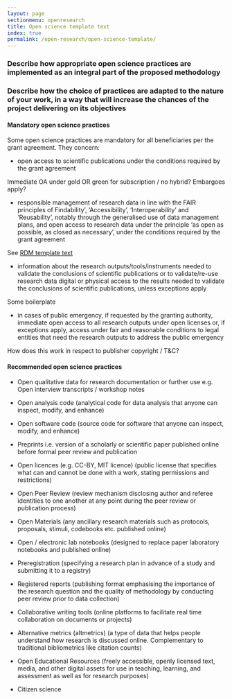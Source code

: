 ```yaml
---
layout: page
sectionmenu: openresearch
title: Open science template text
index: true
permalink: /open-research/open-science-template/
---
```


### Describe how appropriate open science practices are implemented as an integral part of the proposed methodology 
### Describe how the choice of practices are adapted to the nature of your work, in a way that will increase the chances of the project delivering on its objectives

#### Mandatory open science practices 

Some open science practices are mandatory for all beneficiaries per the grant agreement. They concern:

* open access to scientific publications under the conditions required by the grant agreement

Immediate OA under gold OR green for subscription / no hybrid? Embargoes apply?

* responsible management of research data in line with the FAIR principles of Findability’, ‘Accessibility’, ‘Interoperability’ and ‘Reusability’, notably through the generalised use of data management plans, and open access to research data under the principle ‘as open as possible, as closed as necessary’, under the conditions required by the grant agreement

See [RDM template text](https://handbook.researchdata.leeds.ac.uk/open-research/rdm-template/)

* information about the research outputs/tools/instruments needed to validate the conclusions of scientific publications or to validate/re-use research data digital or physical access to the results needed to validate the conclusions of scientific publications, unless exceptions apply

Some boilerplate

* in cases of public emergency, if requested by the granting authority, immediate open access to all research outputs under open licenses or, if exceptions apply, access under fair and reasonable conditions to legal entities that need the research outputs to address the public emergency

How does this work in respect to publisher copyright / T&C?

#### Recommended open science practices

* Open qualitative data for research documentation or further use e.g. Open interview transcripts / workshop notes


* Open analysis code (analytical code for data analysis that anyone can inspect, modify, and enhance)


* Open software code (source code for software that anyone can inspect, modify, and enhance)


* Preprints i.e. version of a scholarly or scientific paper published online before formal peer review and publication


* Open licences (e.g. CC-BY, MIT licence) (public license that specifies what can and cannot be done with a work, stating permissions and restrictions)


* Open Peer Review (review mechanism disclosing author and referee identities to one another at any point during the peer review or publication process)


* Open Materials (any ancillary research materials such as protocols, proposals, stimuli, codebooks etc. published online)


* Open / electronic lab notebooks (designed to replace paper laboratory notebooks and published online)


* Preregistration (specifying a research plan in advance of a study and submitting it to a registry)


* Registered reports (publishing format emphasising the importance of the research question and the quality of methodology by conducting peer review prior to data collection)


* Collaborative writing tools (online platforms to facilitate real time collaboration on documents or projects)


* Alternative metrics (altmetrics) (a type of data that helps people understand how research is discussed online. Complementary to traditional bibliometrics like citation counts)


* Open Educational Resources (freely accessible, openly licensed text, media, and other digital assets for use in teaching, learning, and assessment as well as for research purposes)


* Citizen science
